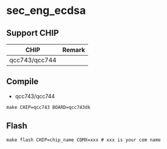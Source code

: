 # sec_eng_ecdsa

## Support CHIP

|      CHIP        | Remark |
|:----------------:|:------:|
|qcc743/qcc744       |        |

## Compile

- qcc743/qcc744

```
make CHIP=qcc743 BOARD=qcc743dk
```

## Flash

```
make flash CHIP=chip_name COMX=xxx # xxx is your com name
```
